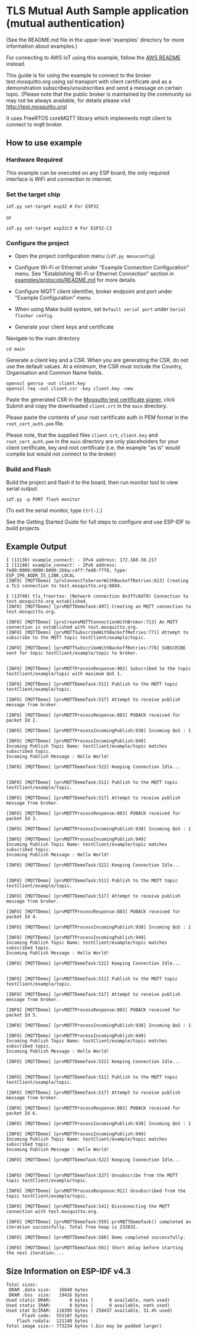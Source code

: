 # TLS Mutual Auth Sample application (mutual authentication)

(See the README.md file in the upper level 'examples' directory for more information about examples.)

For connecting to AWS IoT using this example, follow the [AWS README](AWS_README.md) instead.

This guide is for using the example to connect to the broker test.mosquitto.org using ssl transport with client certificate and as a demonstration subscribes/unsubscribes and send a message on certain topic.
(Please note that the public broker is maintained by the community so may not be always available, for details please visit http://test.mosquitto.org)

It uses FreeRTOS coreMQTT library which implements mqtt client to connect to mqtt broker.

## How to use example

### Hardware Required

This example can be executed on any ESP board, the only required interface is WiFi and connection to internet.

### Set the target chip

```
idf.py set-target esp32 # For ESP32
```
or

```
idf.py set-target esp32c3 # For ESP32-C3
```

### Configure the project

* Open the project configuration menu (`idf.py menuconfig`)
* Configure Wi-Fi or Ethernet under "Example Connection Configuration" menu. See "Establishing Wi-Fi or Ethernet Connection" section in [examples/protocols/README.md](../../README.md) for more details.
* Configure MQTT client identifier, broker endpoint and port under "Example Configuration" menu.
* When using Make build system, set `Default serial port` under `Serial flasher config`.

* Generate your client keys and certificate

Navigate to the main directory

```
cd main
```

Generate a client key and a CSR. When you are generating the CSR, do not use the default values. At a minimum, the CSR must include the Country, Organisation and Common Name fields.

```
openssl genrsa -out client.key
openssl req -out client.csr -key client.key -new
```

Paste the generated CSR in the [Mosquitto test certificate signer](https://test.mosquitto.org/ssl/index.php), click Submit and copy the downloaded `client.crt` in the `main` directory.

Please paste the contents of your root certificate auth in PEM format in the `root_cert_auth.pem` file.

Please note, that the supplied files `client.crt`, `client.key` and `root_cert_auth.pem` in the `main` directory are only placeholders for your client certificate, key and root certificate (i.e. the example "as is" would compile but would not connect to the broker)

### Build and Flash

Build the project and flash it to the board, then run monitor tool to view serial output:

```
idf.py -p PORT flash monitor
```

(To exit the serial monitor, type ``Ctrl-]``.)

See the Getting Started Guide for full steps to configure and use ESP-IDF to build projects.

## Example Output

```
I (11130) example_connect: - IPv4 address: 172.168.30.217
I (11140) example_connect: - IPv6 address: fe80:0000:0000:0000:260a:c4ff:fed8:f7f8, type: ESP_IP6_ADDR_IS_LINK_LOCAL
[INFO] [MQTTDemo] [prvConnectToServerWithBackoffRetries:613] Creating a TLS connection to test.mosquitto.org:8884.

I (13740) tls_freertos: (Network connection 0x3ffc6d70) Connection to test.mosquitto.org established.
[INFO] [MQTTDemo] [prvMQTTDemoTask:497] Creating an MQTT connection to test.mosquitto.org.

[INFO] [MQTTDemo] [prvCreateMQTTConnectionWithBroker:713] An MQTT connection is established with test.mosquitto.org.
[INFO] [MQTTDemo] [prvMQTTSubscribeWithBackoffRetries:771] Attempt to subscribe to the MQTT topic testClient/example/topic.

[INFO] [MQTTDemo] [prvMQTTSubscribeWithBackoffRetries:778] SUBSCRIBE sent for topic testClient/example/topic to broker.


[INFO] [MQTTDemo] [prvMQTTProcessResponse:902] Subscribed to the topic testClient/example/topic with maximum QoS 1.

[INFO] [MQTTDemo] [prvMQTTDemoTask:511] Publish to the MQTT topic testClient/example/topic.

[INFO] [MQTTDemo] [prvMQTTDemoTask:517] Attempt to receive publish message from broker.

[INFO] [MQTTDemo] [prvMQTTProcessResponse:883] PUBACK received for packet Id 2.

[INFO] [MQTTDemo] [prvMQTTProcessIncomingPublish:938] Incoming QoS : 1

[INFO] [MQTTDemo] [prvMQTTProcessIncomingPublish:949] 
Incoming Publish Topic Name: testClient/example/topic matches subscribed topic.
Incoming Publish Message : Hello World!

[INFO] [MQTTDemo] [prvMQTTDemoTask:522] Keeping Connection Idle...


[INFO] [MQTTDemo] [prvMQTTDemoTask:511] Publish to the MQTT topic testClient/example/topic.

[INFO] [MQTTDemo] [prvMQTTDemoTask:517] Attempt to receive publish message from broker.

[INFO] [MQTTDemo] [prvMQTTProcessResponse:883] PUBACK received for packet Id 3.

[INFO] [MQTTDemo] [prvMQTTProcessIncomingPublish:938] Incoming QoS : 1

[INFO] [MQTTDemo] [prvMQTTProcessIncomingPublish:949] 
Incoming Publish Topic Name: testClient/example/topic matches subscribed topic.
Incoming Publish Message : Hello World!

[INFO] [MQTTDemo] [prvMQTTDemoTask:522] Keeping Connection Idle...


[INFO] [MQTTDemo] [prvMQTTDemoTask:511] Publish to the MQTT topic testClient/example/topic.

[INFO] [MQTTDemo] [prvMQTTDemoTask:517] Attempt to receive publish message from broker.

[INFO] [MQTTDemo] [prvMQTTProcessResponse:883] PUBACK received for packet Id 4.

[INFO] [MQTTDemo] [prvMQTTProcessIncomingPublish:938] Incoming QoS : 1

[INFO] [MQTTDemo] [prvMQTTProcessIncomingPublish:949] 
Incoming Publish Topic Name: testClient/example/topic matches subscribed topic.
Incoming Publish Message : Hello World!

[INFO] [MQTTDemo] [prvMQTTDemoTask:522] Keeping Connection Idle...


[INFO] [MQTTDemo] [prvMQTTDemoTask:511] Publish to the MQTT topic testClient/example/topic.

[INFO] [MQTTDemo] [prvMQTTDemoTask:517] Attempt to receive publish message from broker.

[INFO] [MQTTDemo] [prvMQTTProcessResponse:883] PUBACK received for packet Id 5.

[INFO] [MQTTDemo] [prvMQTTProcessIncomingPublish:938] Incoming QoS : 1

[INFO] [MQTTDemo] [prvMQTTProcessIncomingPublish:949] 
Incoming Publish Topic Name: testClient/example/topic matches subscribed topic.
Incoming Publish Message : Hello World!

[INFO] [MQTTDemo] [prvMQTTDemoTask:522] Keeping Connection Idle...


[INFO] [MQTTDemo] [prvMQTTDemoTask:511] Publish to the MQTT topic testClient/example/topic.

[INFO] [MQTTDemo] [prvMQTTDemoTask:517] Attempt to receive publish message from broker.

[INFO] [MQTTDemo] [prvMQTTProcessResponse:883] PUBACK received for packet Id 6.

[INFO] [MQTTDemo] [prvMQTTProcessIncomingPublish:938] Incoming QoS : 1

[INFO] [MQTTDemo] [prvMQTTProcessIncomingPublish:949] 
Incoming Publish Topic Name: testClient/example/topic matches subscribed topic.
Incoming Publish Message : Hello World!

[INFO] [MQTTDemo] [prvMQTTDemoTask:522] Keeping Connection Idle...


[INFO] [MQTTDemo] [prvMQTTDemoTask:527] Unsubscribe from the MQTT topic testClient/example/topic.

[INFO] [MQTTDemo] [prvMQTTProcessResponse:911] Unsubscribed from the topic testClient/example/topic.

[INFO] [MQTTDemo] [prvMQTTDemoTask:541] Disconnecting the MQTT connection with test.mosquitto.org.

[INFO] [MQTTDemo] [prvMQTTDemoTask:559] prvMQTTDemoTask() completed an iteration successfully. Total free heap is 232832.

[INFO] [MQTTDemo] [prvMQTTDemoTask:560] Demo completed successfully.

[INFO] [MQTTDemo] [prvMQTTDemoTask:561] Short delay before starting the next iteration.... 
```

## Size Information on ESP-IDF v4.3

```
Total sizes:
 DRAM .data size:   16040 bytes
 DRAM .bss  size:   19416 bytes
Used static DRAM:       0 bytes (      0 available, nan% used)
Used static IRAM:       0 bytes (      0 available, nan% used)
Used stat D/IRAM:  118395 bytes ( 258437 available, 31.4% used)
      Flash code:  553107 bytes
    Flash rodata:  121148 bytes
Total image size:~ 773234 bytes (.bin may be padded larger)
```